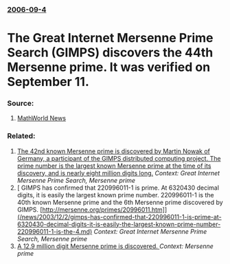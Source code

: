 ### [2006-09-4](/news/2006/09/4/index.md)

#  The Great Internet Mersenne Prime Search (GIMPS) discovers the 44th Mersenne prime. It was verified on September 11. 




### Source:

1. [MathWorld News](http://mathworld.wolfram.com/news/2006-09-04/mersenne-44)

### Related:

1. [ The 42nd known Mersenne prime is discovered by Martin Nowak of Germany, a participant of the GIMPS distributed computing project.  The prime number is the largest known Mersenne prime at the time of its discovery, and is nearly eight million digits long.](/news/2005/02/18/the-42nd-known-mersenne-prime-is-discovered-by-martin-nowak-of-germany-a-participant-of-the-gimps-distributed-computing-project-the-prim.md) _Context: Great Internet Mersenne Prime Search, Mersenne prime_
2. [ GIMPS has confirmed that 220996011-1 is prime. At 6320430 decimal digits, it is easily the largest known prime number. 220996011-1 is the 40th known Mersenne prime and the 6th Mersenne prime discovered by GIMPS. [http://mersenne.org/primes/20996011.htm]](/news/2003/12/2/gimps-has-confirmed-that-220996011-1-is-prime-at-6320430-decimal-digits-it-is-easily-the-largest-known-prime-number-220996011-1-is-the-4.md) _Context: Great Internet Mersenne Prime Search, Mersenne prime_
3. [ A 12.9 million digit Mersenne prime is discovered. ](/news/2008/09/27/a-12-9-million-digit-mersenne-prime-is-discovered.md) _Context: Mersenne prime_
